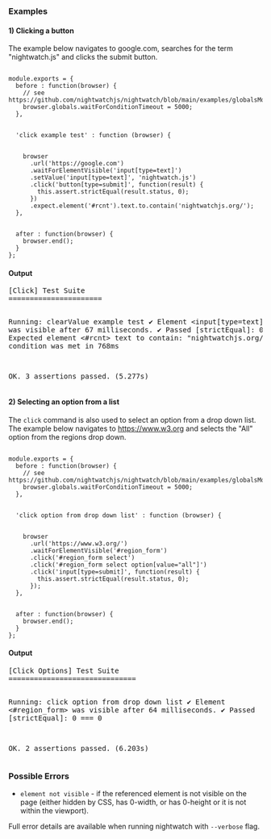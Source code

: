 ### Examples

#### 1) Clicking a button

The example below navigates to google.com, searches for the term "nightwatch.js" and clicks the submit button.

<div class="sample-test">
<pre data-language="javascript" class=" language-javascript"><code class=" language-javascript">
module.exports = {
  before : function(browser) {
    // see https://github.com/nightwatchjs/nightwatch/blob/main/examples/globalsModule.js#L12
    browser.globals.waitForConditionTimeout = 5000;
  },
  <br>
  'click example test' : function (browser) {
    <br>
    browser
      .url('https://google.com')
      .waitForElementVisible('input[type=text]')
      .setValue('input[type=text]', 'nightwatch.js')
      .click('button[type=submit]', function(result) {
        this.assert.strictEqual(result.status, 0);
      })
      .expect.element('#rcnt').text.to.contain('nightwatchjs.org/');
  },
  <br>
  after : function(browser) {
    browser.end();
  }
};
</code></pre>
</div>

#### Output
<div class="sample-test">
<pre data-language="javascript">
[Click] Test Suite
======================

Running:  clearValue example test
 ✔ Element &lt;input[type=text]&gt; was visible after 67 milliseconds.
 ✔ Passed [strictEqual]: 0 === 0
 ✔ Expected element &lt;#rcnt&gt; text to contain: "nightwatchjs.org/" - condition was met in 768ms

OK. 3 assertions passed. (5.277s)
</pre>
</div>

#### 2) Selecting an option from a list

The `click` command is also used to select an option from a drop down list. The example below navigates to https://www.w3.org and selects the "All" option from the regions drop down.

<div class="sample-test">
<pre data-language="javascript" class=" language-javascript"><code class=" language-javascript">
module.exports = {
  before : function(browser) {
    // see https://github.com/nightwatchjs/nightwatch/blob/main/examples/globalsModule.js#L12
    browser.globals.waitForConditionTimeout = 5000;
  },
  <br>
  'click option from drop down list' : function (browser) {
    <br>
    browser
      .url('https://www.w3.org/')
      .waitForElementVisible('#region_form')
      .click('#region_form select')
      .click('#region_form select option[value="all"]')
      .click('input[type=submit]', function(result) {
        this.assert.strictEqual(result.status, 0);
      });
  },
  <br>
  after : function(browser) {
    browser.end();
  }
};
</code></pre>
</div>

#### Output
<div class="sample-test">
<pre data-language="javascript">
[Click Options] Test Suite
==============================

Running:  click option from drop down list
 ✔ Element &lt;#region_form&gt; was visible after 64 milliseconds.
 ✔ Passed [strictEqual]: 0 === 0

OK. 2 assertions passed. (6.203s)
</pre>
</div>

### Possible Errors

- ```element not visible``` - if the referenced element is not visible on the page (either hidden by CSS, has 0-width, or has 0-height or it is not within the viewport).

Full error details are available when running nightwatch with `--verbose` flag.
